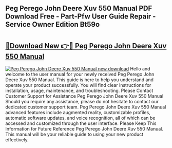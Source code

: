 ## Peg Perego John Deere Xuv 550 Manual PDF Download Free - Part-Pfw User Guide Repair - Service Owner Edition Bt59o

# <h2><a href="http://bc92715.oget.top/?id=Peg+Perego+John+Deere+Xuv+550+Manual">🔗Download New 👉🔴 Peg Perego John Deere Xuv 550 Manual</a></h2>

[![Peg Perego John Deere Xuv 550 Manual new download](https://i.imgur.com/5g1atiW.png)](http://bc92715.oget.top/?id=Peg+Perego+John+Deere+Xuv+550+Manual)
Hello and welcome to the user manual for your newly received Peg Perego John Deere Xuv 550 Manual. This guide is here to help you understand and operate your product successfully. You will find clear instructions for installation, usage, maintenance, and troubleshooting. Please Contact Customer Support for Assistance Peg Perego John Deere Xuv 550 Manual Should you require any assistance, please do not hesitate to contact our dedicated customer support team. Peg Perego John Deere Xuv 550 Manual advanced features include augmented reality, customizable profiles, automatic software updates, and voice recognition, all of which can be accessed and customized through the user interface. Please Keep This Information for Future Reference Peg Perego John Deere Xuv 550 Manual. This manual will be your reliable guide to using your new product effectively.
